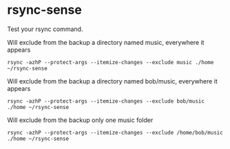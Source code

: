 # rsync-sense
Test your rsync command.  

Will exclude from the backup a directory named music, everywhere it appears
````
rsync -azhP --protect-args --itemize-changes --exclude music ./home ~/rsync-sense
````

Will exclude from the backup a directory named bob/music, everywhere it appears
````
rsync -azhP --protect-args --itemize-changes --exclude bob/music ./home ~/rsync-sense
````

Will exclude from the backup only one music folder
````
rsync -azhP --protect-args --itemize-changes --exclude /home/bob/music ./home ~/rsync-sense
````